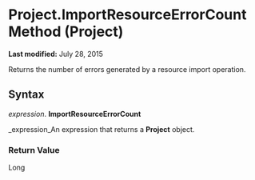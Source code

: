 
# Project.ImportResourceErrorCount Method (Project)

 **Last modified:** July 28, 2015

Returns the number of errors generated by a resource import operation.

## Syntax

 _expression_. **ImportResourceErrorCount**

 _expression_An expression that returns a  **Project** object.


### Return Value

Long

